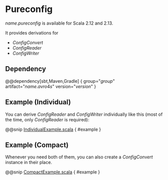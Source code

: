 # Pureconfig

$name.pureconfig$ is available for Scala 2.12 and 2.13.

It provides derivations for

* _ConfigConvert_
* _ConfigReader_
* _ConfigWriter_

## Dependency

@@dependency[sbt,Maven,Gradle] {
    group="$group$"
    artifact="$name.avro4s$"
    version="$version$"
}

## Example (Individual)
You can derive _ConfigReader_ and _ConfigWriter_ individually like this (most of the time, only _ConfigReader_ is required):

@@snip [IndividualExample.scala]($root$/src/main/scala/usage/pureconfig/IndividualExample.scala) { #example }

## Example (Compact)
Whenever you need both of them, you can also create a _ConfigConvert_ instance in their place.

@@snip [CompactExample.scala]($root$/src/main/scala/usage/pureconfig/CompactExample.scala) { #example }
